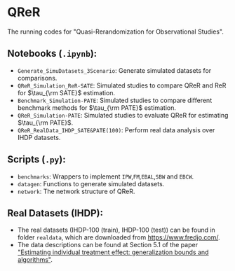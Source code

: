 # QReR

The running codes for "Quasi-Rerandomization for Observational Studies".

## Notebooks (`.ipynb`):

- `Generate_SimuDatasets_3Scenario`: Generate simulated datasets for comparisons.
- `QReR_Simulation_ReR-SATE`: Simulated studies to compare QReR and ReR for $\tau_{\rm SATE}$ estimation.
- `Benchmark_Simulation-PATE`: Simulated studies to compare different benchmark methods for $\tau_{\rm PATE}$ estimation.
- `QReR_Simulation-PATE`: Simulated studies to evaluate QReR for estimating $\tau_{\rm PATE}$. 
- `QReR_RealData_IHDP_SATE&PATE(100)`: Perform real data analysis over IHDP datasets.


## Scripts (`.py`):
- `benchmarks`: Wrappers to implement `IPW`,`FM`,`EBAL`,`SBW` and `EBCW`.
- `datagen`: Functions to generate simulated datasets.
- `network`: The network structure of QReR.

## Real Datasets (IHDP):

- The real datasets (IHDP-100 (train), IHDP-100 (test)) can be found in folder `realdata`, which are downloaded from https://www.fredjo.com/.
- The data descriptions can be found at Section 5.1 of the paper ["Estimating individual treatment effect: generalization bounds and algorithms"](http://arxiv.org/abs/1606.03976).

